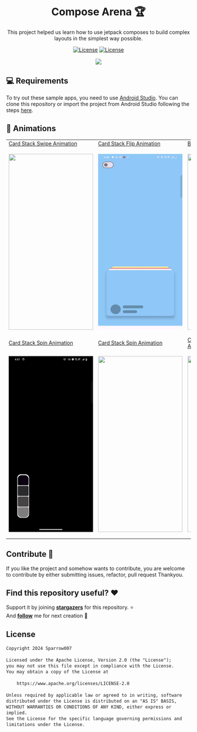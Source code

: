 
<h1 align = "center">
  Compose Arena 🏆
</h1>
  <p align="center">
This project helped us learn how to use jetpack composes to build complex layouts in the simplest way possible.
</p>
<p align="center">
  <a href="https://opensource.org/licenses/Apache-2.0"><img alt="License" src="https://img.shields.io/badge/License-Apache%202.0-blue.svg"/></a>
  <a href="http://developer.android.com/index.html"><img alt="License" src="https://img.shields.io/badge/platform-android-green.svg"/></a>
</p>

<p align="center">
  <img align="center" src="https://github.com/sparrow007/Jetpack-Compose-Arena/assets/22986571/79f321a2-a1fc-4243-a6ea-484f231d6914" />
</p>

💻 Requirements
------------
To try out these sample apps, you need to use [Android Studio](https://developer.android.com/studio).
You can clone this repository or import the
project from Android Studio following the steps
[here](https://developer.android.com/jetpack/compose/setup#sample).


🧬 Animations
------------
 <table>
        <tr>
            <td><a href="https://github.com/sparrow007/Jetpack-Compose-Arena/blob/bd6e948a595728a8a45ad2adfba5e82dcb957ed4/app/src/main/java/com/example/composelearning/animation/carousel/magazine/MagazineApp.kt#L1">Card Stack Swipe Animation</a></td>
            <td><a href="https://github.com/sparrow007/Jetpack-Compose-Arena/blob/bd6e948a595728a8a45ad2adfba5e82dcb957ed4/app/src/main/java/com/example/composelearning/animation/SwipeDragComposable.kt#L1">Card Stack Flip Animation</a>
</td>
            <td><a href="https://github.com/sparrow007/Jetpack-Compose-Arena/blob/bd6e948a595728a8a45ad2adfba5e82dcb957ed4/app/src/main/java/com/example/composelearning/animation/book/BookComposeVIew.kt#L1">Book Open Animation</a>
</td>
        </tr>
        <tr>
           <td><p align = "center"> <img src="./preview/magazine_app-ezgif.com-video-to-gif-converter.gif" align="center"  width="230" height = "480"/></p></td>
            <td><p align="center"> <img src="./preview/flip_rotate_animation-ezgif.com-video-to-gif-converter.gif" align="center" width="230" height = "480"/> </p></td>
           <td><p align="center"> <img src="./preview/book_compose_animation.gif" align="center" width="230" height = "480"/> </p></td>
        </tr>
       <tr>
            <td><a href="https://github.com/sparrow007/Jetpack-Compose-Arena/blob/bd6e948a595728a8a45ad2adfba5e82dcb957ed4/app/src/main/java/com/example/composelearning/animation/colorswaft/ColorSwaftComposable.kt#L1">Card Stack Spin Animation</a>
</td>
            <td><a href="https://github.com/sparrow007/Jetpack-Compose-Arena/blob/bd6e948a595728a8a45ad2adfba5e82dcb957ed4/app/src/main/java/com/example/composelearning/animation/carousel/cardstack/AdsCardShow.kt#L1">Card Stack Spin Animation</a>
</td>
         <td><a href="https://github.com/sparrow007/Jetpack-Compose-Arena/blob/c33a73bc14b184e8fc87ef7f6aee582cd6b5efe3/app/src/main/java/com/example/composelearning/customlayout/CarouselCustomLayout.kt#L1">Custom Layout Carousel Animation</a>
</td>
        </tr>
       <tr>
           <td><p align = "center"> <img src="./preview/color_picker_animation-ezgif.com-video-to-gif-converter.gif" align="center"  width="230" height = "480"/></p></td>
            <td><p align="center"> <img src="./preview/stacked_card_spin.gif" align="center" width="230" height = "480"/> </p></td>
           <td><p align="center"> <img src="./preview/custom_carousel_layout.gif" align="center" width="230" height = "480"/> </p></td>
        </tr>
  </table>

## Contribute 🤝
If you like the project and somehow wants to contribute, you are welcome to contribute by either submitting issues, refactor, pull request Thankyou.  

## Find this repository useful? ❤️
Support it by joining __[stargazers](https://github.com/sparrow007/Jetpack-Compose-Arena/stargazers)__ for this repository. :star: <br>
 And __[follow](https://github.com/sparrow007)__  me for next creation 🤩

## License
```
Copyright 2024 Sparrow007

Licensed under the Apache License, Version 2.0 (the "License");
you may not use this file except in compliance with the License.
You may obtain a copy of the License at

    https://www.apache.org/licenses/LICENSE-2.0

Unless required by applicable law or agreed to in writing, software
distributed under the License is distributed on an "AS IS" BASIS,
WITHOUT WARRANTIES OR CONDITIONS OF ANY KIND, either express or implied.
See the License for the specific language governing permissions and
limitations under the License.
```
